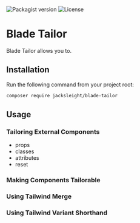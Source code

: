 ![Packagist version](https://flat.badgen.net/packagist/v/jacksleight/blade-tailor)
![License](https://flat.badgen.net/github/license/jacksleight/blade-tailor)

# Blade Tailor

Blade Tailor allows you to.

## Installation

Run the following command from your project root:

```bash
composer require jacksleight/blade-tailor
```

## Usage

### Tailoring External Components

- props
- classes
- attributes
- reset

### Making Components Tailorable

### Using Tailwind Merge

### Using Tailwind Variant Shorthand